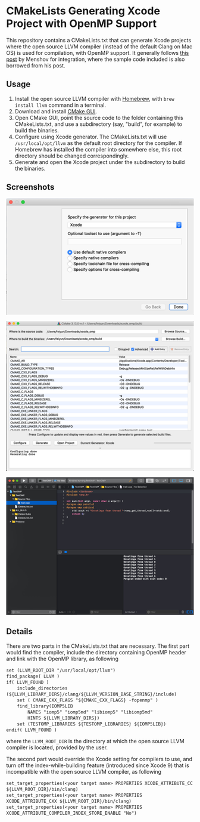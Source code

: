 # CMakeLists Generating Xcode Project with OpenMP Support
This repository contains a CMakeLists.txt that can generate Xcode projects where the open source LLVM compiler (instead of the default Clang on Mac OS) is used for compilation, with OpenMP support. It generally follows [this post](http://antonmenshov.com/2017/09/09/clang-openmp-setup-in-xcode/) by Menshov for integration, where the sample code included is also borrowed from his post.

## Usage
1. Install the open source LLVM compiler with [Homebrew](https://brew.sh), with `brew install llvm` command in a terminal.
2. Download and install [CMake GUI](https://cmake.org/download/).
3. Open CMake GUI, point the source code to the folder containing this CMakeLists.txt, and use a subdirectory (say, "build", for example) to build the binaries.
4. Configure using Xcode generator. The CMakeLists.txt will use `/usr/local/opt/llvm` as the default root directory for the compiler. If Homebrew has installed the compiler into somewhere else, this root directory should be changed correspondingly.
5. Generate and open the Xcode project under the subdirectory to build the binaries.

## Screenshots
![Select Xcode as the generator](screenshots/xcode_generator.jpg)

![CMake GUI after configured](screenshots/cmake_gui.jpg)

![OpenMP can be used with the open source LLVM compiler under Xcode 10 and MacOS 10.14](screenshots/openmp_xcode10_mojave.jpg)

## Details
There are two parts in the CMakeLists.txt that are necessary. The first part would find the compiler, include the directory containing OpenMP header and link with the OpenMP library, as following
```
set (LLVM_ROOT_DIR "/usr/local/opt/llvm")
find_package( LLVM )
if( LLVM_FOUND )
	include_directories (${LLVM_LIBRARY_DIRS}/clang/${LLVM_VERSION_BASE_STRING}/include)
	set ( CMAKE_CXX_FLAGS "${CMAKE_CXX_FLAGS} -fopenmp" )
	find_library(IOMP5LIB
		NAMES "iomp5" "iomp5md" "libiomp5" "libiomp5md"
		HINTS ${LLVM_LIBRARY_DIRS})
	set (TESTOMP_LIBRARIES ${TESTOMP_LIBRARIES} ${IOMP5LIB})
endif( LLVM_FOUND )
```
where the `LLVM_ROOT_DIR` is the directory at which the open source LLVM compiler is located, provided by the user.

The second part would override the Xcode setting for compilers to use, and turn off the index-while-building feature (introduced since Xcode 9) that is incompatible with the open source LLVM compiler, as following
```
set_target_properties(<your target name> PROPERTIES XCODE_ATTRIBUTE_CC ${LLVM_ROOT_DIR}/bin/clang)
set_target_properties(<your target name> PROPERTIES XCODE_ATTRIBUTE_CXX ${LLVM_ROOT_DIR}/bin/clang)
set_target_properties(<your target name> PROPERTIES XCODE_ATTRIBUTE_COMPILER_INDEX_STORE_ENABLE "No")
```